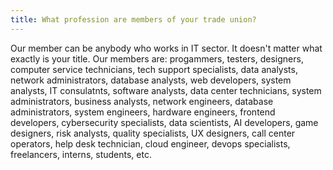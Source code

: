 ```yaml
---
title: What profession are members of your trade union?
---
```

Our member can be anybody who works in IT sector. It doesn't matter what exactly is your title. Our members are: progammers, testers, designers, computer service technicians, tech support specialists, data analysts, network administrators, database analysts, web developers, system analysts, IT consulatnts, software analysts, data center technicians, system administrators, business analysts, network engineers, database administrators, system engineers, hardware engineers, frontend developers, cybersecurity specialists, data scientists, AI developers, game designers, risk analysts, quality specialists, UX designers, call center operators, help desk technician, cloud engineer, devops specialists, freelancers, interns, students, etc.


